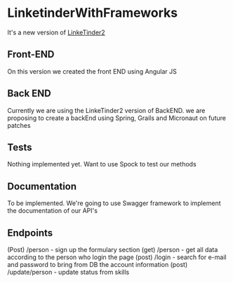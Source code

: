 # LinketinderWithFrameworks

It's a new version of [LinkeTinder2](https://github.com/quartzolit/ZG-LinkeTinder2)

## Front-END

On this version we created the front END using Angular JS

## Back END

Currently we are using the LinkeTinder2 version of BackEND. we are proposing to create a backEnd using Spring, Grails and Micronaut on future patches

## Tests

Nothing implemented yet. Want to use Spock to test our methods

## Documentation

To be implemented. We're going to use Swagger framework to implement the documentation of our API's


## Endpoints

(Post) /person - sign up the formulary section
(get)  /person - get all data according to the person who login the page
(post) /login - search for e-mail and password to bring from DB the account information
(post) /update/person - update status from skills
